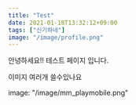 ```yaml
---
title: "Test"
date: 2021-01-18T13:32:12+09:00
tags: ["신기하네"]
image: "/image/profile.png"
---
```


안녕하세요!!
테스트 페이지 입니다.


이미지 여러개 쓸수있나요 

image: "/image/mm_playmobile.png"

